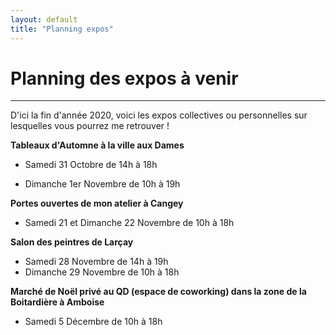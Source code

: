 ```yaml
---
layout: default
title: "Planning expos"
---
```


# Planning des expos à venir
---
D'ici la fin d'année 2020, voici les expos collectives ou personnelles sur lesquelles vous pourrez me retrouver !

**Tableaux d'Automne à la ville aux Dames**

- Samedi 31 Octobre de 14h à 18h

- Dimanche 1er Novembre de 10h à 19h

  

**Portes ouvertes de mon atelier à Cangey**

- Samedi 21 et Dimanche 22 Novembre de 10h à 18h



**Salon des peintres de Larçay**

- Samedi 28 Novembre de 14h à 19h
- Dimanche 29 Novembre de 10h à 18h



**Marché de Noël privé au QD (espace de coworking) dans la zone de la Boitardière à Amboise**

- Samedi 5 Décembre de 10h à 18h

